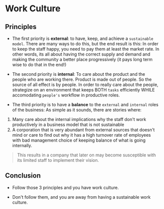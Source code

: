 
# Work Culture
## Principles
- The first priority is **external**: to have, keep, and achieve a `sustainable model`. There are many ways to do this, but the end result is this: In order to keep the staff happy, you need to pay them at least the market rate. In other words, its all about having the correct supply and demand and making the community a better place progressively (it pays long term wise to do that in the end!)

- The second priority is **internal**: To care about the product and the people who are working there. Product is made out of people. So the source of all effect is by people. In order to really care about the people, strategize on an environment that keeps BOTH `tasks` efficiently WHILE accomodating `people's` workflow in productive roles.

- The third priority is to have a **balance** to the `external` and `internal` roles of the business: As simple as it sounds, there are stories where: 

1. Many care about the internal implications why the staff don't work productively in a business model that is not sustainable 
2. A corporation that is very abundant from external sources that doesn't mind or care to find out why it has a high turnover rate of employees with bad management choice of keeping balance of what is going internally. 

> This results in a company that later on may become susceptible with its limited staff to implement their vision.

## Conclusion
- Follow those 3 principles and you have work culture. 

- Don't follow them, and you are away from having a sustainable work culture.


